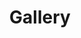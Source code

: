 ---
title: Gallery
albums: [
        ["/images/logo.png","logo"],
        ["/images/SavaLione.png","SavaLione"],
        ["/images/analysis/positioning-map.png","positioning-map"],
        ["/images/logo-last.png","logo-last"]
        ]
---